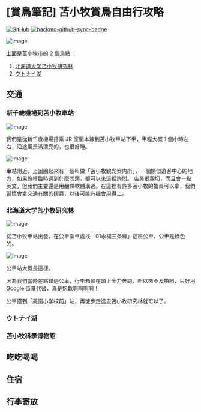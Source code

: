 # [賞鳥筆記] 苫小牧賞鳥自由行攻略

[![GitHub](https://img.shields.io/badge/GitHub-black?logo=github)](https://github.com/siansiansu/tomakomai-birding)
[![hackmd-github-sync-badge](https://hackmd.io/6b15YCDHQbuoFofkl4vA5A/badge)](https://hackmd.io/6b15YCDHQbuoFofkl4vA5A)

![image](https://github.com/siansiansu/tomakomai-birding/assets/33391637/ec1b06fc-224d-4592-b338-35b7a3fb5584)

上面是苫小牧市的 2 個鳥點：

1. [北海道大学苫小牧研究林](https://maps.app.goo.gl/UsVFnSg2CfytGZMM9)
2. [ウトナイ湖](https://maps.app.goo.gl/umtGEyqLMBLN4K1V8)


## 交通

### 新千歲機場到苫小牧車站

![image](https://github.com/siansiansu/tomakomai-birding/assets/33391637/d77e90dc-1760-4cfe-9333-2c5d81b8cc26)

我們是從新千歲機場搭乘 JR 室蘭本線到苫小牧車站下車，車程大概 1 個小時左右，沿途風景滿漂亮的，也很好睡。

![image](https://github.com/siansiansu/tomakomai-birding/assets/33391637/20f74c36-019a-4f66-af23-309c791f4ce2)

車站附近，上圖圈起來有一個叫做「苫小牧観光案内所」，一個類似遊客中心的地方，如果旅程臨時遇到什麼問題，都可以來這裡詢問。
店員很親切，而且會一點英文，但我們主要還是用翻譯軟體溝通。在這裡有許多苫小牧的摺頁可以拿，我們習慣會拿交通有關的摺頁，以後可能有機會用得上。

### 北海道大学苫小牧研究林

![image](https://github.com/siansiansu/tomakomai-birding/assets/33391637/2d621cce-1120-4967-af12-4b7859c3de91)

從苫小牧車站出發，在公車乘車處找「01永福三条線」這班公車，公車是綠色的。

![image](https://github.com/siansiansu/tomakomai-birding/assets/33391637/4a927a45-c146-4a7b-8956-3cec8ae30bdb)

公車站大概長這樣。

因為我們當時差點錯過公車，行李箱頂在頭上全力奔跑，所以來不及拍照，只好用 Google 街景代替，真是抱歉啊啊啊啊！

公車搭到「美園小学校前」站，再徒步走進去苫小牧研究林就可以了。

### ウトナイ湖

### 苫小牧科學博物館

## 吃吃喝喝

## 住宿

## 行李寄放
